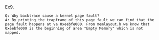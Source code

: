 Ex9.
	
	Q: Why backtrace cause a kernel page fault?
	A: By printing the trapframe of this page fault we can find that the page fault happens at va 0xeebfe000. From memlayout.h we know that 0xeebfe000 is the beginning of area "Empty Memory" which is not mapped.
